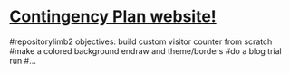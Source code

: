 # <a href="https://endraw.github.io/repositorylimb2//1sthtml1.1/index.html">Contingency Plan website!</a>

#repositorylimb2 objectives: build custom visitor counter from scratch<a><a/>
  #make a colored background endraw and theme/borders<a></a>
  #do a blog trial run<a></a>
  #...<a></a>
